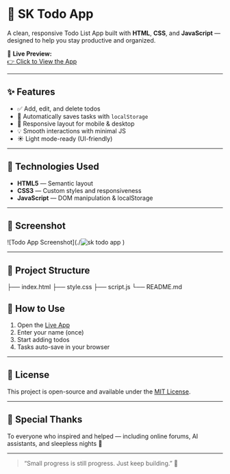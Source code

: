 # 📝 SK Todo App

A clean, responsive Todo List App built with **HTML**, **CSS**, and **JavaScript** — designed to help you stay productive and organized.

🔗 **Live Preview:**  
[👉 Click to View the App](https://sanjaykumar-tech.github.io/sanjay-s-todo-app/)

---

## ✨ Features

- ✅ Add, edit, and delete todos
- 📂 Automatically saves tasks with `localStorage`
- 🎨 Responsive layout for mobile & desktop
- 💡 Smooth interactions with minimal JS
- ☀️ Light mode-ready (UI-friendly)

---

## 🚀 Technologies Used

- **HTML5** — Semantic layout
- **CSS3** — Custom styles and responsiveness
- **JavaScript** — DOM manipulation & localStorage

---

## 📸 Screenshot

![Todo App Screenshot](./![sk todo app](https://github.com/user-attachments/assets/e2c60465-a63a-471f-8ffe-8aa8b55cae80)
) 

---

## 📁 Project Structure

├── index.html
├── style.css
├── script.js
└── README.md


## 📌 How to Use

1. Open the [Live App](https://sanjaykumar-tech.github.io/sanjay-s-todo-app/)
2. Enter your name (once)
3. Start adding todos
4. Tasks auto-save in your browser

---

## 📜 License

This project is open-source and available under the [MIT License](./LICENSE).

---

## 🙏 Special Thanks

To everyone who inspired and helped — including online forums, AI assistants, and sleepless nights 💪

---

> “Small progress is still progress. Just keep building.” 🚀



